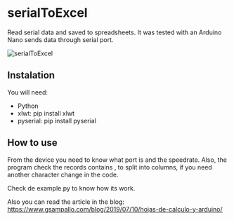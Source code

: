 # serialToExcel
Read serial data and saved to spreadsheets.
It was tested with an Arduino Nano sends data through serial port.

![serialToExcel](https://www.gsampallo.com/blog/wp-content/uploads/2019/07/serialToExcel-768x330.jpg)


## Instalation

You will need:

- Python
- xlwt: pip install xlwt
- pyserial: pip install pyserial

## How to use

From the device you need to know what port is and the speedrate. Also, the program check the records contains , to split into columns, if you need another character change in the code.

Check de example.py to know how its work. 

Also you can read the article in the blog: https://www.gsampallo.com/blog/2019/07/10/hojas-de-calculo-y-arduino/
